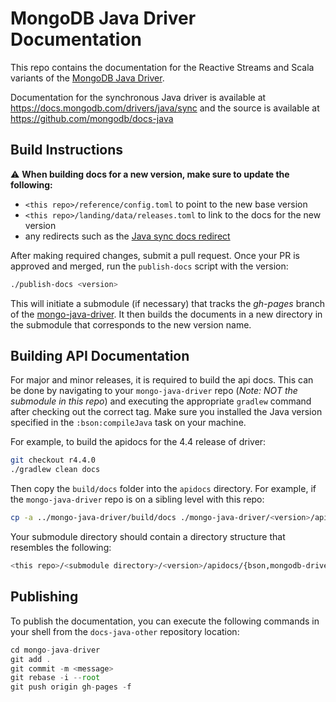# MongoDB Java Driver Documentation

This repo contains the documentation for the Reactive Streams and Scala variants of the
[MongoDB Java Driver](https://github.com/mongodb/mongo-java-driver).

Documentation for the synchronous Java driver is available at
https://docs.mongodb.com/drivers/java/sync and the source is available at
https://github.com/mongodb/docs-java

## Build Instructions

:warning: **When building docs for a new version, make sure to update the following:**
- `<this repo>/reference/config.toml` to point to the new base version
- `<this repo>/landing/data/releases.toml` to link to the docs for the new version
- any redirects such as the [Java sync docs redirect](https://github.com/mongodb/docs-java-other/pull/3/files#diff-0f1a8692163867f83ff7451f3018bae71d3d16dbee396abf03263784e5dda940)

After making required changes, submit a pull request. Once your PR is approved and merged, run the `publish-docs` script with the version:

```sh
./publish-docs <version>
```

This will initiate a submodule (if necessary) that tracks the *gh-pages* branch
of the [mongo-java-driver](https://github.com/mongodb/mongo-java-driver). It then
builds the documents in a new directory in the submodule that corresponds to the
new version name.

## Building API Documentation

For major and minor releases, it is required to build the api docs. This
can be done by navigating to your `mongo-java-driver` repo (*Note: NOT the submodule in this repo*) and executing the appropriate `gradlew` command
after checking out the correct tag. Make sure you installed the Java version specified in the `:bson:compileJava` task on your machine.

For example, to build the apidocs for the 4.4 release of driver:

```sh
git checkout r4.4.0
./gradlew clean docs
```

Then copy the `build/docs` folder into the `apidocs` directory. For example,
if the `mongo-java-driver` repo is on a sibling level with this repo:

```sh
cp -a ../mongo-java-driver/build/docs ./mongo-java-driver/<version>/apidocs
```

Your submodule directory should contain a directory structure that resembles the following:

```sh
<this repo>/<submodule directory>/<version>/apidocs/{bson,mongodb-driver-core,mongodb-driver-sync,mongodb-driver-legacy, mongodb-driver-reactivestreams/}
```


## Publishing

To publish the documentation, you can execute the following commands in your shell from the `docs-java-other` repository location:

```js
cd mongo-java-driver
git add .
git commit -m <message>
git rebase -i --root
git push origin gh-pages -f
```
